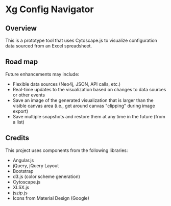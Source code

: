 # Xg Config Navigator

## Overview

This is a prototype tool that uses Cytoscape.js to visualize configuration data sourced from an Excel spreadsheet.

## Road map

Future enhancements may include:

* Flexible data sources (Neo4j, JSON, API calls, etc.)
* Real-time updates to the visualization based on changes to data sources or other events
* Save an image of the generated visualization that is larger than the visible canvas area (i.e., get around canvas "clipping" during image export)
* Save multiple snapshots and restore them at any time in the future (from a list)

## Credits

This project uses components from the following libraries:

* Angular.js
* jQuery, jQuery Layout
* Bootstrap
* d3.js (color scheme generation)
* Cytoscape.js
* XLSX.js
* jszip.js
* Icons from Material Design (Google)

